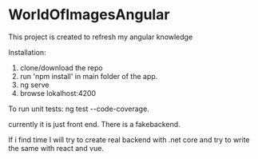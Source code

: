 # WorldOfImagesAngular

This project is created to refresh my angular knowledge


Installation:
1. clone/download the repo
2. run 'npm install' in main folder of the app.
3. ng serve
4. browse lokalhost:4200

To run unit tests: ng test --code-coverage.


currently it is just front end. There is a fakebackend.

If i find time I will try to create real backend with .net core and try to write the same with react and vue.
